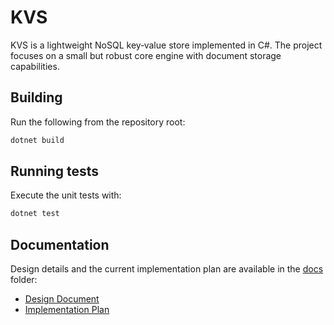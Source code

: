 # KVS

KVS is a lightweight NoSQL key‑value store implemented in C#. The project focuses on a small but robust core engine with document storage capabilities.

## Building

Run the following from the repository root:

```bash
dotnet build
```

## Running tests

Execute the unit tests with:

```bash
dotnet test
```

## Documentation

Design details and the current implementation plan are available in the [docs](docs/) folder:

- [Design Document](docs/design-document.md)
- [Implementation Plan](docs/implementation-plan.md)

